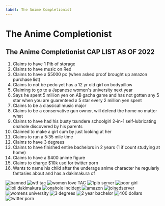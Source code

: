 ```yaml
---
label: The Anime Completionist
---
```


# The Anime Completionist

## The Anime Completionist CAP LIST AS OF 2022

1. Claims to have 1 Pib of storage
2. Claims to have music on Red
3. Claims to have a $5000 pc  (when asked proof brought up amazon purchase list)
4. Claims to not be pedo yet has a 12 yr old girl on bodypillow
5. Claiming to go to a Japanese women's university next year
6. Says he spent 5 million yen on AB gacha game and has not gotten any 5 star when you are guarenteed a 5 star every 2 million yen spent
7. Claims to be a classical music major
8. Claims to be a conservative gun owner, will defend the home no matter what
9. Claims to have had his busty tsundere schoolgirl 2-in-1 self-lubricating onahole discovered by his parents
10. Claimed to make a girl cum by just looking at her
11. Claims to run a 5:35 mile time
12. Claims to have 3 degrees
13. Claims to have finished entire bachelors in 2 years (1 if count studying at home)
14. Claims to have a $400 anime figure
15. Claims to charge $10k usd for twitter porn
16. Wants to name his child after the underage anime character he regularly fantasies about and has a dakimakura of

![banned](https://files.catbox.moe/e7inw6.jpg)
![wtf tac](https://files.catbox.moe/dqk5vw.png)
![women love TAC](https://files.catbox.moe/lkc156.png)
![1pib server](https://files.catbox.moe/gv6rz0.png)
![poor girl](https://files.catbox.moe/y94fwb.png)
![loli dakimakura](https://files.catbox.moe/s6ikg9.jpg)
![onahole incident](https://files.catbox.moe/263rp6.png)
![amazon](https://files.catbox.moe/13o76y.png)
![joinedserver](https://files.catbox.moe/kecozq.png)
![womens university](https://files.catbox.moe/f99y8u.png)
![3 degrees](https://files.catbox.moe/ilg73c.png)
![2 year bachelor](https://files.catbox.moe/cyngs1.png)
![400 dollars](https://files.catbox.moe/xe6n4h.png)
![twitter porn](https://files.catbox.moe/nbcrys.png)
